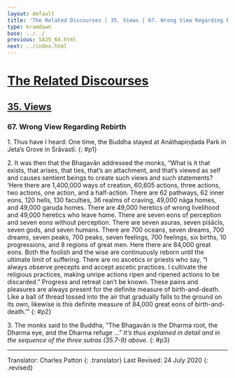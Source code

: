 ```yaml
---
layout: default
title: 'The Related Discourses | 35. Views | 67. Wrong View Regarding Rebirth'
type: kramdown
base: ../../
previous: SA35_64.html
next: ../index.html
---
```


# [The Related Discourses](../index.html)
## [35. Views](index.html)
### 67. Wrong View Regarding Rebirth

1\. Thus have I heard: One time, the Buddha stayed at Anāthapiṇḍada Park in Jeta’s Grove in Śrāvastī.
{: #p1}

2\. It was then that the Bhagavān addressed the monks, “What is it that exists, that arises, that ties, that’s an attachment, and that’s viewed as self and causes sentient beings to create such views and such statements? ‘Here there are 1,400,000 ways of creation, 60,605 actions, three actions, two actions, one action, and a half-action. There are 62 pathways, 62 inner eons, 120 hells, 130 faculties, 36 realms of craving, 49,000 nāga homes, and 49,000 garuḍa homes. There are 49,000 heretics of wrong livelihood and 49,000 heretics who leave home. There are seven eons of perception and seven eons without perception. There are seven asuras, seven piśācīs, seven gods, and seven humans. There are 700 oceans, seven dreams, 700 dreams, seven peaks, 700 peaks, seven feelings, 700 feelings, six births, 10 progressions, and 8 regions of great men. Here there are 84,000 great eons. Both the foolish and the wise are continuously reborn until the ultimate limit of suffering. There are no ascetics or priests who say, “I always observe precepts and accept ascetic practices. I cultivate the religious practices, making unripe actions ripen and ripened actions to be discarded.” Progress and retreat can’t be known. These pains and pleasures are always present for the definite measure of birth-and-death. Like a ball of thread tossed into the air that gradually falls to the ground on its own, likewise is this definite measure of 84,000 great eons of birth-and-death.’”
{: #p2}

3\. The monks said to the Buddha, “The Bhagavān is the Dharma root, the Dharma eye, and the Dharma refuge …” *It’s thus explained in detail and in the sequence of the three sutras (35.7-9) above.*
{: #p3}

---

Translator: Charles Patton
{: .translator}
Last Revised: 24 July 2020
{: .revised}